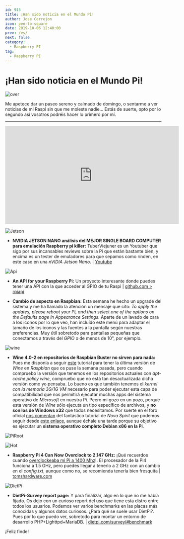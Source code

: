 ```yaml
---
id: 915
title: ¡Han sido noticia en el Mundo Pi!
author: Jose Cerrejon
icon: pen-to-square
date: 2019-10-06 12:40:00
prev: /es/
next: false
category:
  - Raspberry PI
tag:
  - Raspberry PI
---
```


# ¡Han sido noticia en el Mundo Pi!

![over](/images/2019/10/over.png)

Me apetece dar un paseo sereno y calmado de domingo, o sentarme a ver noticias de mi Raspi sin que me moleste nadie... Estás de suerte, opto por lo segundo así vosotros podréis hacer lo primero por mí.

- - -
<iframe width="560" height="315" src="https://www.youtube.com/embed/L3KIhZxvQ5A" frameborder="0" allow="accelerometer; autoplay; encrypted-media; gyroscope; picture-in-picture" allowfullscreen></iframe>

![Jetson](/images/2019/10/tuber.png)

* **NVIDIA JETSON NANO análisis del MEJOR SINGLE BOARD COMPUTER para emulación Raspberry pi killer:** TuberViejuner es un Youtuber que sigo por sus incansables reviews sobre la Pi que están bastante bien, y encima es un tester de emuladores para que sepamos como rínden, en este caso en una *nVIDIA Jetson Nano*. | [Youtube](https://www.youtube.com/watch?v=tdPYgmTKS9A)

![Api](/images/2019/10/raspberry-pi-web-api.png)

* **An API for your Raspberry Pi:** Un proyecto interesante donde puedes tener una API con la que acceder al GPIO de tu Raspi | [github.com > rpiapi](https://github.com/victorqribeiro/rpiapi)

* **Cambio de aspecto en Raspbian:** Esta semana he hecho un upgrade del sistema y me ha llamado la atención un mensaje que cito: *To apply the updates, please reboot your Pi, and then select one of the options on the Defaults page in Appearance Settings.* Aparte de un lavado de cara a los iconos por lo que veo, han incluído este menú para adaptar el tamaño de los iconos y las fuentes a la pantalla según nuestras preferencias. Muy útil sobretodo para pantallas pequeñas que conectamos a través del *GPIO* o de menos de 10", por ejemplo.

![wine](/images/2019/09/wine.png)

* **Wine 4.0-2 en repositorios de Raspbian Buster no sirven para nada:** Pues me disponía a seguir [este](https://gist.github.com/MIvanchev/14de59fa2552d315ac74c30cf1c0b01e#installing-wine) tutorial para tener la última versión de *Wine* en *Raspbian* que os puse la semana pasada, pero cuando compruebo la versión que tenemos en los repositorios actuales con *apt-cache policy wine*, compruebo que no está tan desactualizada dicha versión como yo pensaba. Lo bueno es que también tenemos el *kernel con la memoria 3G/1G VM* necesario para poder ejecutar esta capa de compatibilidad que nos permitirá ejecutar muchas apps del sistema operativo de *Microsoft* en nuestra Pi. Peero mi gozo en un pozo, porque esta versión de *Wine* sólo ejecuta un tipo específico de archivos, y **no son los de Windows x32** que todos necesitamos. Por suerte en el foro oficial [nos comentan](https://www.raspberrypi.org/forums/viewtopic.php?f=28&t=244476) del fantástico tutorial de *Nova Spirit* que podemos seguir desde [este enlace](https://www.novaspirit.com/2019/04/15/run-x86-arm/), aunque échale una tarde porque su objetivo es ejecutar un **sistema operativo completo Debian x86 en la Pi**.

![PiRoot](/images/2019/10/piroot.png)

![Hot](/images/04_RaspberryPi.png)

* **Raspberry Pi 4 Can Now Overclock to 2.147 GHz:** ¡Qué recuerdos cuando [overclockeaba mi Pi a 1400 Mhz](/post.php?id=219)!. El procesador de la Pi4 funciona a 1.5 GHz, pero puedes llegar a tenerlo a 2 GHz con un cambio en el *config.txt*, aunque como no, se recomienda tenerla bien fresquita | [tomshardware.com](https://www.tomshardware.com/news/raspberry-pi-higher-overclock,40559.html)

![DietPi](/images/2018/02/dietpi.png)

* **DietPi-Survey report page:** Y para finalizar, algo en lo que no me había fijado. Os dejo con un curioso report del uso que tiene esta distro entre todos los usuarios. Podemos ver varios benchmarks en las placas más conocidas y algunos datos curiosos. ¿Para qué se suele usar DietPi?. Pues por lo que puedo ver, sobretodo para montar un entorno de desarrollo PHP+Lighttpd+MariaDB. | [dietpi.com/survey/#benchmark](https://dietpi.com/survey/#benchmark)

¡Feliz finde!